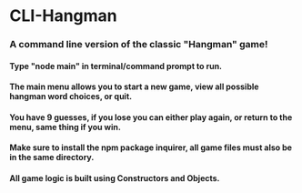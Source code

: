 # CLI-Hangman

### A command line version of the classic "Hangman" game!

#### Type "node main" in terminal/command prompt to run.
#### The main menu allows you to start a new game, view all possible hangman word choices, or quit.
#### You have 9 guesses, if you lose you can either play again, or return to the menu, same thing if you win.

#### Make sure to install the npm package inquirer, all game files must also be in the same directory.  
#### All game logic is built using Constructors and Objects.
